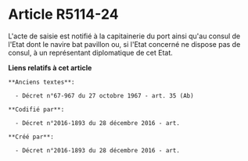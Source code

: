 # Article R5114-24

L'acte de saisie est notifié à la capitainerie du port ainsi qu'au consul de l'Etat dont le navire bat pavillon ou, si l'Etat
concerné ne dispose pas de consul, à un représentant diplomatique de cet Etat.

**Liens relatifs à cet article**

	**Anciens textes**:

	  - Décret n°67-967 du 27 octobre 1967 - art. 35 (Ab)

	**Codifié par**:

	  - Décret n°2016-1893 du 28 décembre 2016 - art.

	**Créé par**:

	  - Décret n°2016-1893 du 28 décembre 2016 - art.
